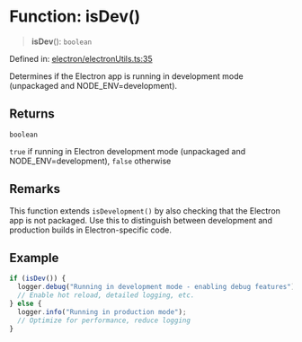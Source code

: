 # Function: isDev()

> **isDev**(): `boolean`

Defined in: [electron/electronUtils.ts:35](https://github.com/Nick2bad4u/Uptime-Watcher/blob/3cce0c3b352c8390536ca3c7399ece50a05faf18/electron/electronUtils.ts#L35)

Determines if the Electron app is running in development mode (unpackaged and NODE_ENV=development).

## Returns

`boolean`

`true` if running in Electron development mode (unpackaged and NODE_ENV=development), `false` otherwise

## Remarks

This function extends `isDevelopment()` by also checking that the Electron app is not packaged.
Use this to distinguish between development and production builds in Electron-specific code.

## Example

```typescript
if (isDev()) {
  logger.debug("Running in development mode - enabling debug features");
  // Enable hot reload, detailed logging, etc.
} else {
  logger.info("Running in production mode");
  // Optimize for performance, reduce logging
}
```
